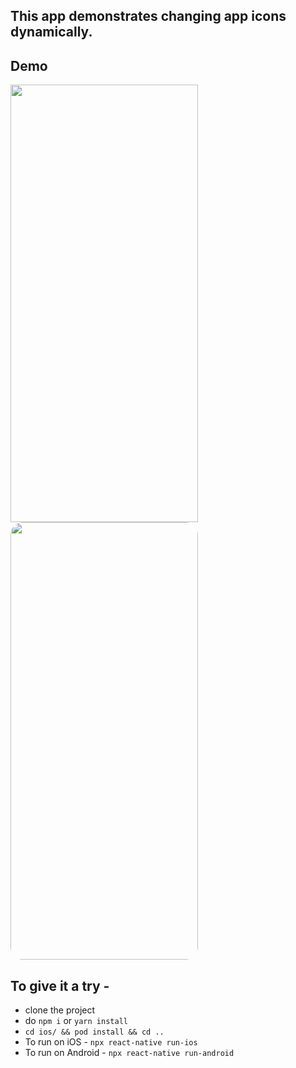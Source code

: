 ## This app demonstrates changing app icons dynamically.

## Demo

<div>
<image height="700px" width="300px" style="margin-right:8px" src="src/assets/changeiconandroid.gif">
<image height="700px" width="300px" style="border-radius:20px" src="src/assets/changeIconios.gif">
<div>

## To give it a try -

- clone the project
- do `npm i` or `yarn install`
- `cd ios/ && pod install && cd ..`
- To run on iOS - `npx react-native run-ios`
- To run on Android - `npx react-native run-android`

